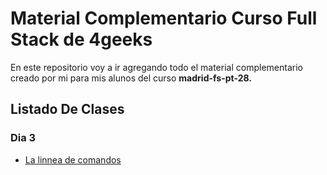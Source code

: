 # Material Complementario Curso Full Stack de 4geeks

En este repositorio voy a ir agregando todo el material complementario creado por mi para mis alunos del curso **madrid-fs-pt-28.**

## Listado De Clases

### Dia 3

- [La linnea de comandos](./Day3-the-command-line/README.md)
